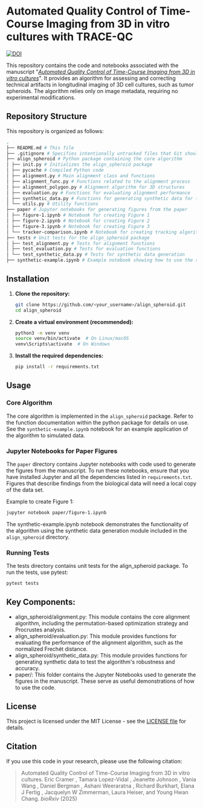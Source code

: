 # Automated Quality Control of Time-Course Imaging from 3D in vitro cultures with TRACE-QC

<!-- Begin Badges -->
[![DOI](https://zenodo.org/badge/943608408.svg)](https://doi.org/10.5281/zenodo.15850545)
<!-- End Badges -->

This repository contains the code and notebooks associated with the manuscript "[_Automated Quality Control of Time-Course Imaging from 3D in vitro cultures_]()". It provides an algorithm for assessing and correcting technical artifacts in longitudinal imaging of 3D cell cultures, such as tumor spheroids. The algorithm relies only on image metadata, requiring no experimental modifications.

## Repository Structure

This repository is organized as follows:
```bash
.
├── README.md # This file
├── .gitignore # Specifies intentionally untracked files that Git should ignore
├── align_spheroid # Python package containing the core algorithm
│ ├── init.py # Initializes the align_spheroid package
│ ├── pycache # Compiled Python code
│ ├── alignment.py # Main alignment class and functions
│ ├── alignment_func.py # Functions related to the alignment process
│ ├── alignment_polygon.py # Alignment algorithm for 3D structures
│ ├── evaluation.py # Functions for evaluating alignment performance
│ ├── synthetic_data.py # Functions for generating synthetic data for testing
│ └── utils.py # Utility functions
├── paper # Jupyter notebooks for generating figures from the paper
│ ├── figure-1.ipynb # Notebook for creating Figure 1
│ ├── figure-2.ipynb # Notebook for creating Figure 2
│ ├── figure-3.ipynb # Notebook for creating Figure 3
│ └── tracker-comparison.ipynb # Notebook for creating tracking algorithm benachmarking figures
├── tests # Unit tests for the align_spheroid package
│ ├── test_alignment.py # Tests for alignment functions
│ ├── test_evaluation.py # Tests for evaluation functions
│ └── test_synthetic_data.py # Tests for synthetic data generation
├── synthetic-example.ipynb # Example notebook showing how to use the synthetic data generator
```

## Installation

1.  **Clone the repository:**

    ```bash
    git clone https://github.com/<your_username>/align_spheroid.git
    cd align_spheroid
    ```

2.  **Create a virtual environment (recommended):**

    ```bash
    python3 -m venv venv
    source venv/bin/activate  # On Linux/macOS
    venv\Scripts\activate  # On Windows
    ```

3.  **Install the required dependencies:**

    ```bash
    pip install -r requirements.txt
    ```

## Usage

### Core Algorithm

The core algorithm is implemented in the `align_spheroid` package.  Refer to the function documentation within the python package for details on use. See the `synthetic-example.ipynb` notebook for an example application of the algorithm to simulated data.

### Jupyter Notebooks for Paper Figures

The `paper` directory contains Jupyter notebooks with code used to generate the figures from the manuscript. To run these notebooks, ensure that you have installed Jupyter and all the dependencies listed in `requirements.txt`. Figures that describe findings from the biological data will need a local copy of the data set.

Example to create Figure 1:

```bash
jupyter notebook paper/figure-1.ipynb
```

The synthetic-example.ipynb notebook demonstrates the functionality of the algorithm using the synthetic data generation module included in the `align_spheroid` directory.

### Running Tests

The tests directory contains unit tests for the align_spheroid package. To run the tests, use pytest:
```bash
pytest tests
```

## Key Components:  
- align_spheroid/alignment.py: This module contains the core alignment algorithm, including the permutation-based optimization strategy and Procrustes analysis.
- align_spheroid/evaluation.py: This module provides functions for evaluating the performance of the alignment algorithm, such as the normalized Frechét distance.
- align_spheroid/synthetic_data.py: This module provides functions for generating synthetic data to test the algorithm's robustness and accuracy.
- paper/: This folder contains the Jupyter Notebooks used to generate the figures in the manuscript. These serve as useful demonstrations of how to use the code.

## License
This project is licensed under the MIT License - see the [LICENSE file](https://github.com/emcramer/align_spheroid/blob/main/LICENSE) for details.

## Citation

If you use this code in your research, please use the following citation:
> Automated Quality Control of Time-Course Imaging from 3D in vitro cultures. Eric Cramer , Tamara Lopez-Vidal , Jeanette Johnson , Vania Wang , Daniel Bergman , Ashani Weeraratna , Richard Burkhart, Elana J Fertig , Jacquelyn W Zimmerman, Laura Heiser, and Young Hwan Chang. _bioRxiv_ (2025)
